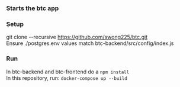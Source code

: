 ### Starts the btc app

### Setup
git clone --recursive https://github.com/swong225/btc.git   
Ensure ./postgres.env values match btc-backend/src/config/index.js  

### Run
In btc-backend and btc-frontend do a `npm install`  
In this repository, run: `docker-compose up --build`  
